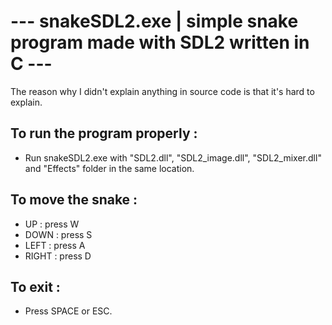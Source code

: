 # --- snakeSDL2.exe | simple snake program made with SDL2 written in C ---
The reason why I didn't explain anything in source code is that it's hard to explain.
## To run the program properly :
- Run snakeSDL2.exe with "SDL2.dll", "SDL2_image.dll", "SDL2_mixer.dll" and "Effects" folder in the same location.

## To move the snake :

- UP : press W
- DOWN : press S
- LEFT : press A
- RIGHT : press D

## To exit :
- Press SPACE or ESC.


